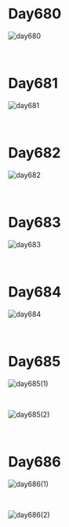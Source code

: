 # Day680

![day680](2306img.assets/day680.png)

&nbsp;

# Day681

![day681](2306img.assets/day681.png)

&nbsp;

# Day682

![day682](2306img.assets/day682.png)

&nbsp;

# Day683

![day683](2306img.assets/day683.png)

&nbsp;

# Day684

![day684](2306img.assets/day684.png)

&nbsp;

# Day685

![day685(1)](2306img.assets/day685(1).png)

&nbsp;

![day685(2)](2306img.assets/day685(2).png)

&nbsp;

# Day686

![day686(1)](2306img.assets/day686(1).png)

&nbsp;

![day686(2)](2306img.assets/day686(2).png)